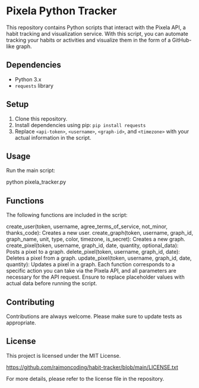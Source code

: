 # Pixela Python Tracker

This repository contains Python scripts that interact with the Pixela API, a habit tracking and visualization service. With this script, you can automate tracking your habits or activities and visualize them in the form of a GitHub-like graph.

## Dependencies

- Python 3.x
- `requests` library

## Setup

1. Clone this repository.
2. Install dependencies using pip: `pip install requests`
3. Replace `<api-token>`, `<username>`, `<graph-id>`, and `<timezone>` with your actual information in the script.

## Usage

Run the main script:

python pixela_tracker.py

## Functions
The following functions are included in the script:

create_user(token, username, agree_terms_of_service, not_minor, thanks_code): Creates a new user.
create_graph(token, username, graph_id, graph_name, unit, type, color, timezone, is_secret): Creates a new graph.
create_pixel(token, username, graph_id, date, quantity, optional_data): Posts a pixel to a graph.
delete_pixel(token, username, graph_id, date): Deletes a pixel from a graph.
update_pixel(token, username, graph_id, date, quantity): Updates a pixel in a graph.
Each function corresponds to a specific action you can take via the Pixela API, and all parameters are necessary for the API request. Ensure to replace placeholder values with actual data before running the script.

## Contributing
Contributions are always welcome. Please make sure to update tests as appropriate.

## License
This project is licensed under the MIT License.

https://github.com/raimoncoding/habit-tracker/blob/main/LICENSE.txt

For more details, please refer to the license file in the repository.

